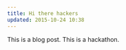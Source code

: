 ```yaml
---
title: Hi there hackers
updated: 2015-10-24 10:38
---
```


This is a blog post. This is a hackathon.


